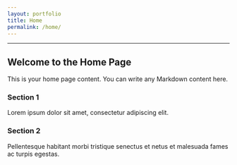 ```yaml
---
layout: portfolio
title: Home
permalink: /home/
---
```


---

## Welcome to the Home Page

This is your home page content. You can write any Markdown content here.

### Section 1

Lorem ipsum dolor sit amet, consectetur adipiscing elit.

### Section 2

Pellentesque habitant morbi tristique senectus et netus et malesuada fames ac turpis egestas.

